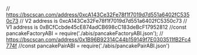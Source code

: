 // https://bscscan.com/address/0xcA143Ce32Fe78f1f7019d7d551a6402fC5350c73
// V2 address is 0xcA143Ce32Fe78f1f7019d7d551a6402fC5350c73
// V1 address is 0xBCfCcbde45cE874adCB698cC183deBcF17952812
//const pancakeFactoryABI = require('./abis/pancakeFactoryABI.json');
// https://bscscan.com/address/0x1B96B92314C44b159149f7E0303511fB2Fc4774f
//const pancakePairABI = require('./abis/pancakePairABI.json')
